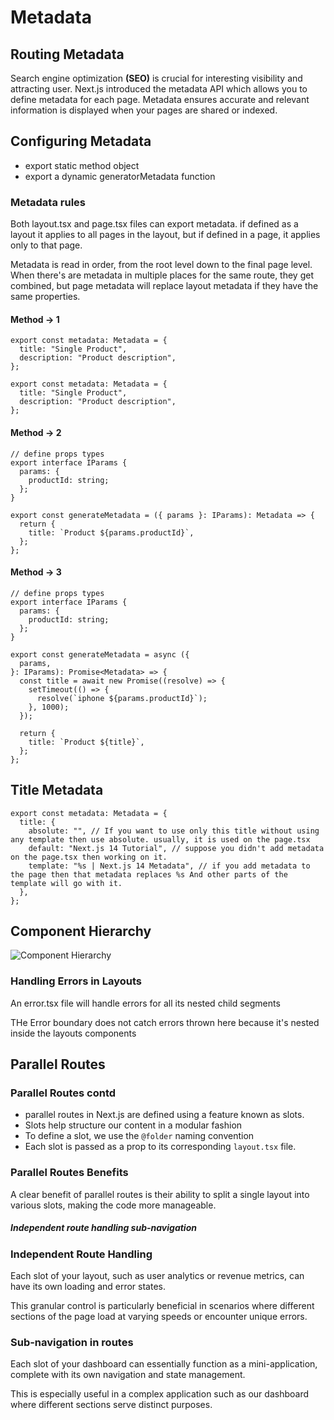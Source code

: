# Metadata

## Routing Metadata

Search engine optimization **(SEO)** is crucial for interesting visibility and attracting user.
Next.js introduced the metadata API which allows you to define metadata for each page.
Metadata ensures accurate and relevant information is displayed when your pages are shared or indexed.

## Configuring Metadata

- export static method object
- export a dynamic generatorMetadata function

### Metadata rules

Both layout.tsx and page.tsx files can export metadata. if defined as a layout it applies to all pages in the layout, but if defined in a page, it applies only to that page.

Metadata is read in order, from the root level down to the final page level.
When there's are metadata in multiple places for the same route, they get combined, but page metadata will replace layout metadata if they have the same properties.

#### Method -> 1

```tsx
export const metadata: Metadata = {
  title: "Single Product",
  description: "Product description",
};
```

```tsx
export const metadata: Metadata = {
  title: "Single Product",
  description: "Product description",
};
```

#### Method -> 2

```tsx
// define props types
export interface IParams {
  params: {
    productId: string;
  };
}

export const generateMetadata = ({ params }: IParams): Metadata => {
  return {
    title: `Product ${params.productId}`,
  };
};
```

#### Method -> 3

```tsx
// define props types
export interface IParams {
  params: {
    productId: string;
  };
}

export const generateMetadata = async ({
  params,
}: IParams): Promise<Metadata> => {
  const title = await new Promise((resolve) => {
    setTimeout(() => {
      resolve(`iphone ${params.productId}`);
    }, 1000);
  });

  return {
    title: `Product ${title}`,
  };
};
```

## Title Metadata

```tsx
export const metadata: Metadata = {
  title: {
    absolute: "", // If you want to use only this title without using any template then use absolute. usually, it is used on the page.tsx
    default: "Next.js 14 Tutorial", // suppose you didn't add metadata on the page.tsx then working on it.
    template: "%s | Next.js 14 Metadata", // if you add metadata to the page then that metadata replaces %s And other parts of the template will go with it.
  },
};
```

## Component Hierarchy

![Component Hierarchy](https://github.com/Shahriyar-Hosen/explore-Next-14/assets/96829173/188a962e-5b2b-4580-bca4-5e662522aba8)

### Handling Errors in Layouts

An error.tsx file will handle errors for all its nested child segments

THe Error boundary does not catch errors thrown here because it's nested inside the layouts components

## Parallel Routes

<!-- img ⬆️👆🏻 -->

### Parallel Routes contd

- parallel routes in Next.js are defined using a feature known as slots.
- Slots help structure our content in a modular fashion
- To define a slot, we use the `@folder` naming convention
- Each slot is passed as a prop to its corresponding `layout.tsx` file.

<!-- scend img -->

### Parallel Routes Benefits

A clear benefit of parallel routes is their ability to split a single layout into various slots, making the code more manageable.

##### Independent route handling **sub-navigation**

### Independent Route Handling

Each slot of your layout, such as user analytics or revenue metrics, can have its own loading and error states.

This granular control is particularly beneficial in scenarios where different sections of the page load at varying speeds or encounter unique errors.

<!-- Independent Route Handling contd img -->

### Sub-navigation in routes

Each slot of your dashboard can essentially function as a mini-application, complete with its own navigation and state management.

This is especially useful in a complex application such as our dashboard where different sections serve distinct purposes.
